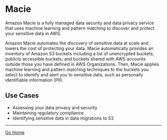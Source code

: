 # Macie
Amazon Macie is a fully managed data security and data privacy service that uses machine learning and pattern matching to discover and protect your sensitive data in AWS.

Amazon Macie automates the discovery of sensitive data at scale and lowers the cost of protecting your data. Macie automatically provides an inventory of Amazon S3 buckets including a list of unencrypted buckets, publicly accessible buckets, and buckets shared with AWS accounts outside those you have defined in AWS Organizations. Then, Macie applies machine learning and pattern matching techniques to the buckets you select to identify and alert you to sensitive data, such as personally identifiable information (PII). 

## Use Cases
- Assessing your data privacy and security
- Maintaining regulatory compliance
- Identifying sensitive data in data migrations to S3

---------------
[Go Home](../README.md)